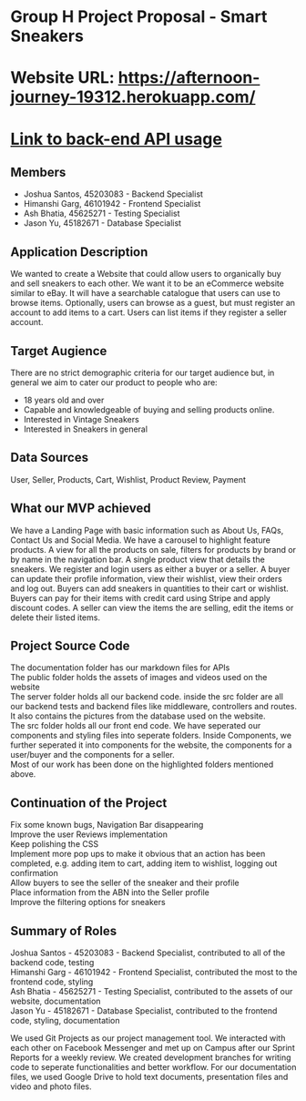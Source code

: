 # Group H Project Proposal - Smart Sneakers
# Website URL: https://afternoon-journey-19312.herokuapp.com/
# [Link to back-end API usage](api.md)
## Members
* Joshua Santos, 45203083 - Backend Specialist
* Himanshi Garg, 46101942 - Frontend Specialist
* Ash Bhatia, 45625271  - Testing Specialist
* Jason Yu, 45182671 - Database Specialist

## Application Description
We wanted to create a Website that could allow users to organically buy and sell sneakers to each other. We want it to be an eCommerce website similar to eBay. It will have a searchable catalogue that users can use to browse items. Optionally, users can browse as a guest, but must register an account to add items to a cart. Users can list items if they register a seller account.

## Target Augience
There are no strict demographic criteria for our target audience but, in general we aim to cater our product to people who are: <br/>
* 18 years old and over
* Capable and knowledgeable of buying and selling products online.
* Interested in Vintage Sneakers
* Interested in Sneakers in general 

## Data Sources
User, Seller, Products, Cart, Wishlist, Product Review, Payment

## What our MVP achieved
We have a Landing Page with basic information such as About Us, FAQs, Contact Us and Social Media. We have a carousel to highlight feature products. A view for all the products on sale, filters for products by brand or by name in the navigation bar. A single product view that details the sneakers. We register and login users as either a buyer or a seller. A buyer can update their profile information, view their wishlist, view their orders and log out. Buyers can add sneakers in quantities to their cart or wishlist. Buyers can pay for their items with credit card using Stripe and apply discount codes. A seller can view the items the are selling, edit the items or delete their listed items.

## Project Source Code
The documentation folder has our markdown files for APIs <br/>
The public folder holds the assets of images and videos used on the website <br/>
The server folder holds all our backend code. inside the src folder are all our backend tests and backend files like middleware, controllers and routes. It also contains the pictures from the database used on the website. <br/>
The src folder holds all our front end code. We have seperated our components and styling files into seperate folders. Inside Components, we further seperated it into components for the website, the components for a user/buyer and the components for a seller. <br/>
Most of our work has been done on the highlighted folders mentioned above. <br/>

## Continuation of the Project
Fix some known bugs, Navigation Bar disappearing  
Improve the user Reviews implementation  
Keep polishing the CSS  
Implement more pop ups to make it obvious that an action has been completed, e.g. adding item to cart, adding item to wishlist, logging out confirmation  
Allow buyers to see the seller of the sneaker and their profile  
Place information from the ABN into the Seller profile  
Improve the filtering options for sneakers  


## Summary of Roles
Joshua Santos - 45203083 - Backend Specialist, contributed to all of the backend code, testing <br/>
Himanshi Garg - 46101942 - Frontend Specialist, contributed the most to the frontend code, styling <br/>
Ash Bhatia - 45625271  - Testing Specialist, contributed to the assets of our website, documentation <br/>
Jason Yu - 45182671 - Database Specialist, contributed to the frontend code, styling, documentation  <br/>


We used Git Projects as our project management tool. We interacted with each other on Facebook Messenger and met up on Campus after our Sprint Reports for a weekly review. We created development branches for writing code to seperate functionalities and better workflow. For our documentation files, we used Google Drive to hold text documents, presentation files and video and photo files.
